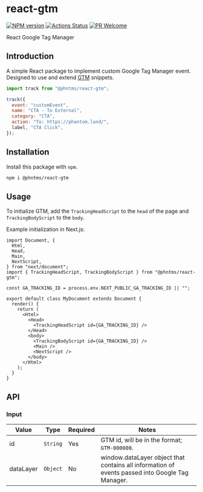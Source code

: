 # react-gtm

[![NPM version][npm-image]][npm-url]
[![Actions Status][ci-image]][ci-url]
[![PR Welcome][npm-downloads-image]][npm-downloads-url]

React Google Tag Manager

## Introduction

A simple React package to implement custom Google Tag Manager event. Designed to use and extend [GTM](https://developers.google.com/tag-manager/quickstart) snippets.

```javascript
import track from "@phntms/react-gtm";

track({
  event: "customEvent",
  name: "CTA - To External",
  category: "CTA",
  action: "To: https://phantom.land/",
  label, "CTA Click",
});

```

## Installation

Install this package with `npm`.

```bash
npm i @phntms/react-gtm
```

## Usage

To initialize GTM, add the `TrackingHeadScript` to the `head` of the page and `TrackingBodyScript` to the `body`.

Example initialization in Next.js:

```JSX
import Document, {
  Html,
  Head,
  Main,
  NextScript,
} from "next/document";
import { TrackingHeadScript, TrackingBodyScript } from "@phntms/react-gtm";

const GA_TRACKING_ID = process.env.NEXT_PUBLIC_GA_TRACKING_ID || "";

export default class MyDocument extends Document {
  render() {
    return (
      <Html>
        <Head>
          <TrackingHeadScript id={GA_TRACKING_ID} />
        </Head>
        <body>
          <TrackingBodyScript id={GA_TRACKING_ID} />
          <Main />
          <NextScript />
        </body>
      </Html>
    );
  }
}
```

## API

### Input

|Value|Type|Required|Notes|
|------|-----|-----|-----|
|id| `String`| Yes | GTM id, will be in the format; `GTM-000000`.|
|dataLayer| `Object`| No | window.dataLayer object that contains all information of events passed into Google Tag Manager.|

[npm-image]: https://img.shields.io/npm/v/@phntms/react-gtm.svg?style=flat-square&logo=react
[npm-url]: https://npmjs.org/package/@phntms/react-gtm
[npm-downloads-image]: https://img.shields.io/npm/dm/@phntms/react-gtm.svg
[npm-downloads-url]: https://npmcharts.com/compare/@phntms/react-gtm?minimal=true
[ci-image]: https://github.com/phantomstudios/react-gtm/workflows/test/badge.svg
[ci-url]: https://github.com/phantomstudios/react-gtm/actions
